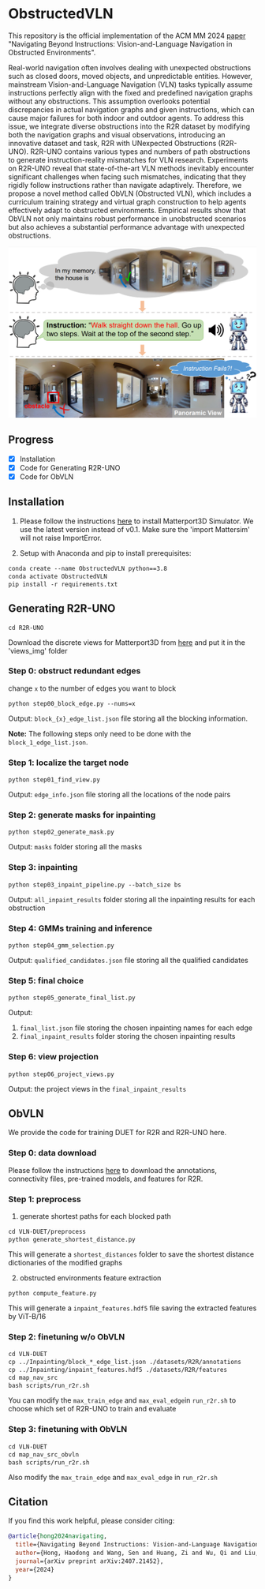 # ObstructedVLN
This repository is the official implementation of the ACM MM 2024 [paper](https://arxiv.org/abs/2407.21452) "Navigating Beyond Instructions: Vision-and-Language Navigation in Obstructed Environments".

Real-world navigation often involves dealing with unexpected obstructions such as closed doors, moved objects, and unpredictable entities. However, mainstream Vision-and-Language Navigation (VLN) tasks typically assume instructions perfectly align with the fixed and predefined navigation graphs without any obstructions. This assumption overlooks potential discrepancies in actual navigation graphs and given instructions, which can cause major failures for both indoor and outdoor agents. To address this issue, we integrate diverse obstructions into the R2R dataset by modifying both the navigation graphs and visual observations, introducing an innovative dataset and task, R2R with UNexpected Obstructions (R2R-UNO). R2R-UNO contains various types and numbers of path obstructions to generate instruction-reality mismatches for VLN research. Experiments on R2R-UNO reveal that state-of-the-art VLN methods inevitably encounter significant challenges when facing such mismatches, indicating that they rigidly follow instructions rather than navigate adaptively. Therefore, we propose a novel method called ObVLN (Obstructed VLN), which includes a curriculum training strategy and virtual graph construction to help agents effectively adapt to obstructed environments. Empirical results show that ObVLN not only maintains robust performance in unobstructed scenarios but also achieves a substantial performance advantage with unexpected obstructions.   

![model_arch](figures/teaser.png)

## Progress
- [X] Installation
- [X] Code for Generating R2R-UNO
- [X] Code for ObVLN

## Installation
1. Please follow the instructions [here](https://github.com/peteanderson80/Matterport3DSimulator#building-using-docker) to install Matterport3D Simulator.
We use the latest version instead of v0.1.
Make sure the 'import Mattersim' will not raise ImportError.

2. Setup with Anaconda and pip to install prerequisites:
```
conda create --name ObstructedVLN python==3.8
conda activate ObstructedVLN
pip install -r requirements.txt
```

## Generating R2R-UNO
```
cd R2R-UNO
```
Download the discrete views for Matterport3D from [here](https://github.com/airsplay/R2R-EnvDrop) and put it in the 'views_img' folder

### Step 0: obstruct redundant edges
change `x` to the number of edges you want to block
```
python step00_block_edge.py --nums=x
```
Output: `block_{x}_edge_list.json` file storing all the blocking information.

**Note:** The following steps only need to be done with the `block_1_edge_list.json`.

### Step 1: localize the target node
```
python step01_find_view.py
```
Output: `edge_info.json` file storing all the locations of the node pairs

### Step 2: generate masks for inpainting
```
python step02_generate_mask.py
```
Output: `masks` folder storing all the masks

### Step 3: inpainting
```
python step03_inpaint_pipeline.py --batch_size bs
```
Output: `all_inpaint_results` folder storing all the inpainting results for each obstruction

### Step 4: GMMs training and inference
```
python step04_gmm_selection.py
```
Output: `qualified_candidates.json` file storing all the qualified candidates

### Step 5: final choice
```
python step05_generate_final_list.py
```
Output: 
1. `final_list.json` file storing the chosen inpainting names for each edge
2. `final_inpaint_results` folder storing the chosen inpainting results

### Step 6: view projection
```
python step06_project_views.py
```
Output: the project views in the `final_inpaint_results`

## ObVLN
We provide the code for training DUET for R2R and R2R-UNO here. 

### Step 0: data download
Please follow the instructions [here](https://github.com/cshizhe/VLN-DUET) to download the annotations, connectivity files, pre-trained models, and features for R2R.

### Step 1: preprocess

1. generate shortest paths for each blocked path

```
cd VLN-DUET/preprocess
python generate_shortest_distance.py
```
This will generate a `shortest_distances` folder to save the shortest distance dictionaries of the modified graphs

2. obstructed environments feature extraction

```
python compute_feature.py
```
This will generate a `inpaint_features.hdf5` file saving the extracted features by ViT-B/16

### Step 2: finetuning w/o ObVLN
```
cd VLN-DUET
cp ../Inpainting/block_*_edge_list.json ./datasets/R2R/annotations
cp ../Inpainting/inpaint_features.hdf5 ./datasets/R2R/features
cd map_nav_src
bash scripts/run_r2r.sh
```
You can modify the `max_train_edge` and `max_eval_edge`in `run_r2r.sh` to choose which set of R2R-UNO to train and evaluate

### Step 3: finetuning with ObVLN
```
cd VLN-DUET
cd map_nav_src_obvln
bash scripts/run_r2r.sh
```
Also modify the `max_train_edge` and `max_eval_edge` in `run_r2r.sh`

## Citation

If you find this work helpful, please consider citing:

```bibtex
@article{hong2024navigating,
  title={Navigating Beyond Instructions: Vision-and-Language Navigation in Obstructed Environments},
  author={Hong, Haodong and Wang, Sen and Huang, Zi and Wu, Qi and Liu, Jiajun},
  journal={arXiv preprint arXiv:2407.21452},
  year={2024}
}
```
